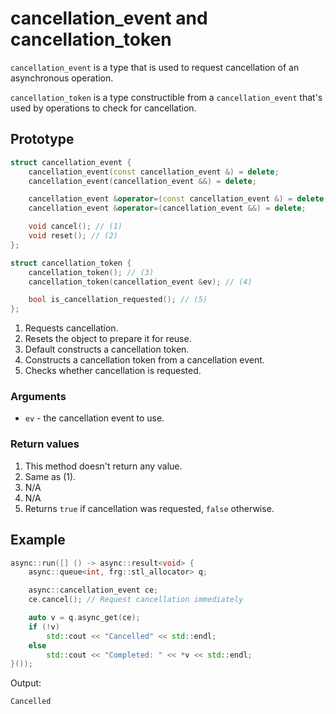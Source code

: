 # cancellation_event and cancellation_token

`cancellation_event` is a type that is used to request cancellation of an
asynchronous operation.

`cancellation_token` is a type constructible from a `cancellation_event` that's
used by operations to check for cancellation.

## Prototype

```cpp
struct cancellation_event {
	cancellation_event(const cancellation_event &) = delete;
	cancellation_event(cancellation_event &&) = delete;

	cancellation_event &operator=(const cancellation_event &) = delete;
	cancellation_event &operator=(cancellation_event &&) = delete;

	void cancel(); // (1)
	void reset(); // (2)
};

struct cancellation_token {
	cancellation_token(); // (3)
	cancellation_token(cancellation_event &ev); // (4) 

	bool is_cancellation_requested(); // (5)
};
```

1. Requests cancellation.
2. Resets the object to prepare it for reuse.
3. Default constructs a cancellation token.
4. Constructs a cancellation token from a cancellation event.
5. Checks whether cancellation is requested.

### Arguments

 - `ev` - the cancellation event to use.

### Return values

1. This method doesn't return any value.
2. Same as (1).
3. N/A
4. N/A
5. Returns `true` if cancellation was requested, `false` otherwise.

## Example

```cpp
async::run([] () -> async::result<void> {
	async::queue<int, frg::stl_allocator> q;

	async::cancellation_event ce;
	ce.cancel(); // Request cancellation immediately

	auto v = q.async_get(ce);
	if (!v)
		std::cout << "Cancelled" << std::endl;
	else
		std::cout << "Completed: " << *v << std::endl;
}());
```

Output:

```
Cancelled
```

